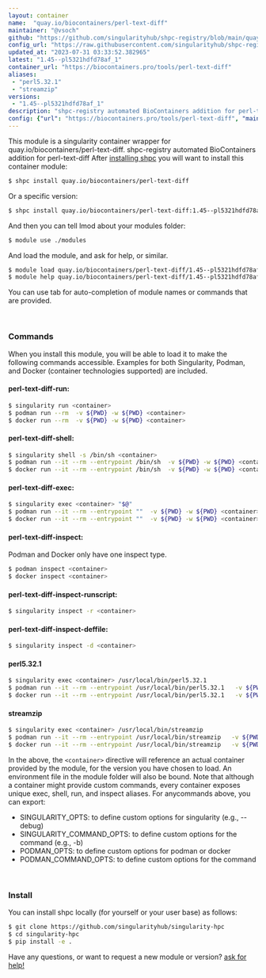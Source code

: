 ```yaml
---
layout: container
name:  "quay.io/biocontainers/perl-text-diff"
maintainer: "@vsoch"
github: "https://github.com/singularityhub/shpc-registry/blob/main/quay.io/biocontainers/perl-text-diff/container.yaml"
config_url: "https://raw.githubusercontent.com/singularityhub/shpc-registry/main/quay.io/biocontainers/perl-text-diff/container.yaml"
updated_at: "2023-07-31 03:33:52.382965"
latest: "1.45--pl5321hdfd78af_1"
container_url: "https://biocontainers.pro/tools/perl-text-diff"
aliases:
 - "perl5.32.1"
 - "streamzip"
versions:
 - "1.45--pl5321hdfd78af_1"
description: "shpc-registry automated BioContainers addition for perl-text-diff"
config: {"url": "https://biocontainers.pro/tools/perl-text-diff", "maintainer": "@vsoch", "description": "shpc-registry automated BioContainers addition for perl-text-diff", "latest": {"1.45--pl5321hdfd78af_1": "sha256:b86d24008b3359797b89c7fd6517c3e0ee239a3d497c6f7ea1e5935a3ea5de3c"}, "tags": {"1.45--pl5321hdfd78af_1": "sha256:b86d24008b3359797b89c7fd6517c3e0ee239a3d497c6f7ea1e5935a3ea5de3c"}, "docker": "quay.io/biocontainers/perl-text-diff", "aliases": {"perl5.32.1": "/usr/local/bin/perl5.32.1", "streamzip": "/usr/local/bin/streamzip"}}
---
```


This module is a singularity container wrapper for quay.io/biocontainers/perl-text-diff.
shpc-registry automated BioContainers addition for perl-text-diff
After [installing shpc](#install) you will want to install this container module:


```bash
$ shpc install quay.io/biocontainers/perl-text-diff
```

Or a specific version:

```bash
$ shpc install quay.io/biocontainers/perl-text-diff:1.45--pl5321hdfd78af_1
```

And then you can tell lmod about your modules folder:

```bash
$ module use ./modules
```

And load the module, and ask for help, or similar.

```bash
$ module load quay.io/biocontainers/perl-text-diff/1.45--pl5321hdfd78af_1
$ module help quay.io/biocontainers/perl-text-diff/1.45--pl5321hdfd78af_1
```

You can use tab for auto-completion of module names or commands that are provided.

<br>

### Commands

When you install this module, you will be able to load it to make the following commands accessible.
Examples for both Singularity, Podman, and Docker (container technologies supported) are included.

#### perl-text-diff-run:

```bash
$ singularity run <container>
$ podman run --rm  -v ${PWD} -w ${PWD} <container>
$ docker run --rm  -v ${PWD} -w ${PWD} <container>
```

#### perl-text-diff-shell:

```bash
$ singularity shell -s /bin/sh <container>
$ podman run --it --rm --entrypoint /bin/sh  -v ${PWD} -w ${PWD} <container>
$ docker run --it --rm --entrypoint /bin/sh  -v ${PWD} -w ${PWD} <container>
```

#### perl-text-diff-exec:

```bash
$ singularity exec <container> "$@"
$ podman run --it --rm --entrypoint ""  -v ${PWD} -w ${PWD} <container> "$@"
$ docker run --it --rm --entrypoint ""  -v ${PWD} -w ${PWD} <container> "$@"
```

#### perl-text-diff-inspect:

Podman and Docker only have one inspect type.

```bash
$ podman inspect <container>
$ docker inspect <container>
```

#### perl-text-diff-inspect-runscript:

```bash
$ singularity inspect -r <container>
```

#### perl-text-diff-inspect-deffile:

```bash
$ singularity inspect -d <container>
```


#### perl5.32.1

```bash
$ singularity exec <container> /usr/local/bin/perl5.32.1
$ podman run --it --rm --entrypoint /usr/local/bin/perl5.32.1   -v ${PWD} -w ${PWD} <container> -c " $@"
$ docker run --it --rm --entrypoint /usr/local/bin/perl5.32.1   -v ${PWD} -w ${PWD} <container> -c " $@"
```


#### streamzip

```bash
$ singularity exec <container> /usr/local/bin/streamzip
$ podman run --it --rm --entrypoint /usr/local/bin/streamzip   -v ${PWD} -w ${PWD} <container> -c " $@"
$ docker run --it --rm --entrypoint /usr/local/bin/streamzip   -v ${PWD} -w ${PWD} <container> -c " $@"
```



In the above, the `<container>` directive will reference an actual container provided
by the module, for the version you have chosen to load. An environment file in the
module folder will also be bound. Note that although a container
might provide custom commands, every container exposes unique exec, shell, run, and
inspect aliases. For anycommands above, you can export:

 - SINGULARITY_OPTS: to define custom options for singularity (e.g., --debug)
 - SINGULARITY_COMMAND_OPTS: to define custom options for the command (e.g., -b)
 - PODMAN_OPTS: to define custom options for podman or docker
 - PODMAN_COMMAND_OPTS: to define custom options for the command

<br>

### Install

You can install shpc locally (for yourself or your user base) as follows:

```bash
$ git clone https://github.com/singularityhub/singularity-hpc
$ cd singularity-hpc
$ pip install -e .
```

Have any questions, or want to request a new module or version? [ask for help!](https://github.com/singularityhub/singularity-hpc/issues)